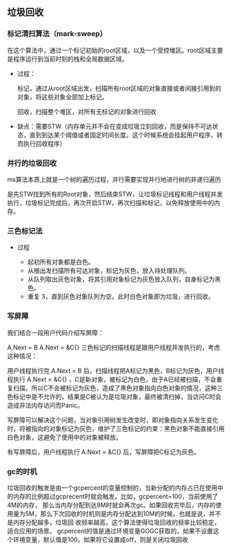 ## 垃圾回收

### 标记清扫算法（mark-sweep）

在这个算法中，通过一个标记初始的root区域，以及一个受控堆区。root区域主要是程序运行到当前时刻的栈和全局数据区域。

* 过程：
  
  标记，通过从root区域出发，扫描所有root区域的对象直接或者间接引用到的对象，将这些对象全部加上标记。

  回收，扫描整个堆区，对所有无标记的对象进行回收

* 缺点：需要STW（内存单元并不会在变成垃圾立刻回收，而是保持不可达状态，直到到达某个阈值或者固定时间长度。这个时候系统会挂起用户程序，转而执行回收程序）

### 并行的垃圾回收

ms算法本质上就是一个树的遍历过程，并行需要实现并行地进行树的非递归遍历

是先STW找到所有的Root对象，然后结束STW，让垃圾标记线程和用户线程并发执行，垃圾标记完成后，再次开启STW，再次扫描和标记，以免释放使用中的内存。

### 三色标记法

* 过程
  
  * 起初所有对象都是白色。
  * 从根出发扫描所有可达对象，标记为灰色，放入待处理队列。
  * 从队列取出灰色对象，将其引用对象标记为灰色放入队列，自身标记为黑色。
  * 重复 3，直到灰色对象队列为空。此时白色对象即为垃圾，进行回收。

### 写屏障

我们结合一段用户代码介绍写屏障：

A.Next = B
A.Next = &C{}
三色标记的扫描线程是跟用户线程并发执行的，考虑这种情况：

用户线程执行完 A.Next = B 后，扫描线程把A标记为黑色，B标记为灰色，用户线程执行 A.Next = &C{} ，C是新对象，被标记为白色，由于A已经被扫描，不会重复扫描，所以C不会被标记为灰色，造成了黑色对象指向白色对象的情况，这种三色标记中是不允许的，结果是C被认为是垃圾对象，最终被清扫掉，当访问C时会造成非法内存访问而Panic。

写屏障可以解决这个问题，当对象引用树发生改变时，即对象指向关系发生变化时，将被指向的对象标记为灰色，维护了三色标记的约束：黑色对象不能直接引用白色对象，这避免了使用中的对象被释放。

有写屏障后，用户线程执行 A.Next = &C{} 后，写屏障把C标记为灰色。


### gc的时机

垃圾回收的触发是由一个gcpercent的变量控制的，当新分配的内存占已在使用中的内存的比例超过gcprecent时就会触发。比如，gcpercent=100，当前使用了4M的内存，
那么当内存分配到达8M时就会再次gc。如果回收完毕后，内存的使用量为5M，那么下次回收的时机则是内存分配达到10M的时候。也就是说，并不是内存分配越多，垃圾回
收频率越高，这个算法使得垃圾回收的频率比较稳定，适合应用的场景。
gcpercent的值是通过环境变量GOGC获取的，如果不设置这个环境变量，默认值是100。如果将它设置成off，则是关闭垃圾回收

